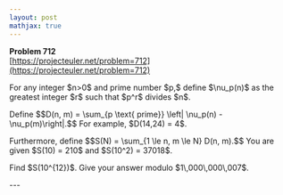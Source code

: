 ```yaml
---
layout: post
mathjax: true
---
```

**Problem 712**  
[https://projecteuler.net/problem=712](https://projecteuler.net/problem=712)

<p>
For any integer $n&gt;0$ and prime number $p,$ define $\nu_p(n)$ as the greatest integer $r$ such that $p^r$ divides $n$. 
</p>
<p>
Define $$D(n, m)  = \sum_{p \text{ prime}} \left| \nu_p(n) - \nu_p(m)\right|.$$ For example, $D(14,24) = 4$.
</p>
<p>
Furthermore, define $$S(N) = \sum_{1 \le n, m \le N} D(n, m).$$ You are given $S(10) = 210$ and $S(10^2) = 37018$.
</p>
<p>
Find $S(10^{12})$. Give your answer modulo $1\,000\,000\,007$.
</p>
---
